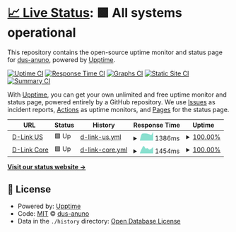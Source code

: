 # [📈 Live Status](https://dus-anuno.github.io/uptime): <!--live status--> **🟩 All systems operational**

This repository contains the open-source uptime monitor and status page for [dus-anuno](https://dus-anuno.github.io/uptime), powered by [Upptime](https://github.com/upptime/upptime).

[![Uptime CI](https://github.com/dus-anuno/uptime/workflows/Uptime%20CI/badge.svg)](https://github.com/dus-anuno/uptime/actions?query=workflow%3A%22Uptime+CI%22)
[![Response Time CI](https://github.com/dus-anuno/uptime/workflows/Response%20Time%20CI/badge.svg)](https://github.com/dus-anuno/uptime/actions?query=workflow%3A%22Response+Time+CI%22)
[![Graphs CI](https://github.com/dus-anuno/uptime/workflows/Graphs%20CI/badge.svg)](https://github.com/dus-anuno/uptime/actions?query=workflow%3A%22Graphs+CI%22)
[![Static Site CI](https://github.com/dus-anuno/uptime/workflows/Static%20Site%20CI/badge.svg)](https://github.com/dus-anuno/uptime/actions?query=workflow%3A%22Static+Site+CI%22)
[![Summary CI](https://github.com/dus-anuno/uptime/workflows/Summary%20CI/badge.svg)](https://github.com/dus-anuno/uptime/actions?query=workflow%3A%22Summary+CI%22)

With [Upptime](https://upptime.js.org), you can get your own unlimited and free uptime monitor and status page, powered entirely by a GitHub repository. We use [Issues](https://github.com/dus-anuno/uptime/issues) as incident reports, [Actions](https://github.com/dus-anuno/uptime/actions) as uptime monitors, and [Pages](https://dus-anuno.github.io/uptime) for the status page.

<!--start: status pages-->
<!-- This summary is generated by Upptime (https://github.com/upptime/upptime) -->
<!-- Do not edit this manually, your changes will be overwritten -->
<!-- prettier-ignore -->
| URL | Status | History | Response Time | Uptime |
| --- | ------ | ------- | ------------- | ------ |
| <img alt="" src="https://icons.duckduckgo.com/ip3/us.dlink.com.ico" height="13"> [D-Link US](https://us.dlink.com) | 🟩 Up | [d-link-us.yml](https://github.com/DUS-anuno/uptime/commits/HEAD/history/d-link-us.yml) | <details><summary><img alt="Response time graph" src="./graphs/d-link-us/response-time-week.png" height="20"> 1386ms</summary><br><a href="https://dus-anuno.github.io/uptime/history/d-link-us"><img alt="Response time 2301" src="https://img.shields.io/endpoint?url=https%3A%2F%2Fraw.githubusercontent.com%2FDUS-anuno%2Fuptime%2FHEAD%2Fapi%2Fd-link-us%2Fresponse-time.json"></a><br><a href="https://dus-anuno.github.io/uptime/history/d-link-us"><img alt="24-hour response time 1720" src="https://img.shields.io/endpoint?url=https%3A%2F%2Fraw.githubusercontent.com%2FDUS-anuno%2Fuptime%2FHEAD%2Fapi%2Fd-link-us%2Fresponse-time-day.json"></a><br><a href="https://dus-anuno.github.io/uptime/history/d-link-us"><img alt="7-day response time 1386" src="https://img.shields.io/endpoint?url=https%3A%2F%2Fraw.githubusercontent.com%2FDUS-anuno%2Fuptime%2FHEAD%2Fapi%2Fd-link-us%2Fresponse-time-week.json"></a><br><a href="https://dus-anuno.github.io/uptime/history/d-link-us"><img alt="30-day response time 2301" src="https://img.shields.io/endpoint?url=https%3A%2F%2Fraw.githubusercontent.com%2FDUS-anuno%2Fuptime%2FHEAD%2Fapi%2Fd-link-us%2Fresponse-time-month.json"></a><br><a href="https://dus-anuno.github.io/uptime/history/d-link-us"><img alt="1-year response time 2301" src="https://img.shields.io/endpoint?url=https%3A%2F%2Fraw.githubusercontent.com%2FDUS-anuno%2Fuptime%2FHEAD%2Fapi%2Fd-link-us%2Fresponse-time-year.json"></a></details> | <details><summary><a href="https://dus-anuno.github.io/uptime/history/d-link-us">100.00%</a></summary><a href="https://dus-anuno.github.io/uptime/history/d-link-us"><img alt="All-time uptime 100.00%" src="https://img.shields.io/endpoint?url=https%3A%2F%2Fraw.githubusercontent.com%2FDUS-anuno%2Fuptime%2FHEAD%2Fapi%2Fd-link-us%2Fuptime.json"></a><br><a href="https://dus-anuno.github.io/uptime/history/d-link-us"><img alt="24-hour uptime 100.00%" src="https://img.shields.io/endpoint?url=https%3A%2F%2Fraw.githubusercontent.com%2FDUS-anuno%2Fuptime%2FHEAD%2Fapi%2Fd-link-us%2Fuptime-day.json"></a><br><a href="https://dus-anuno.github.io/uptime/history/d-link-us"><img alt="7-day uptime 100.00%" src="https://img.shields.io/endpoint?url=https%3A%2F%2Fraw.githubusercontent.com%2FDUS-anuno%2Fuptime%2FHEAD%2Fapi%2Fd-link-us%2Fuptime-week.json"></a><br><a href="https://dus-anuno.github.io/uptime/history/d-link-us"><img alt="30-day uptime 100.00%" src="https://img.shields.io/endpoint?url=https%3A%2F%2Fraw.githubusercontent.com%2FDUS-anuno%2Fuptime%2FHEAD%2Fapi%2Fd-link-us%2Fuptime-month.json"></a><br><a href="https://dus-anuno.github.io/uptime/history/d-link-us"><img alt="1-year uptime 100.00%" src="https://img.shields.io/endpoint?url=https%3A%2F%2Fraw.githubusercontent.com%2FDUS-anuno%2Fuptime%2FHEAD%2Fapi%2Fd-link-us%2Fuptime-year.json"></a></details>
| <img alt="" src="https://icons.duckduckgo.com/ip3/dlink.com.ico" height="13"> [D-Link Core](http://dlink.com) | 🟩 Up | [d-link-core.yml](https://github.com/DUS-anuno/uptime/commits/HEAD/history/d-link-core.yml) | <details><summary><img alt="Response time graph" src="./graphs/d-link-core/response-time-week.png" height="20"> 1454ms</summary><br><a href="https://dus-anuno.github.io/uptime/history/d-link-core"><img alt="Response time 2300" src="https://img.shields.io/endpoint?url=https%3A%2F%2Fraw.githubusercontent.com%2FDUS-anuno%2Fuptime%2FHEAD%2Fapi%2Fd-link-core%2Fresponse-time.json"></a><br><a href="https://dus-anuno.github.io/uptime/history/d-link-core"><img alt="24-hour response time 1741" src="https://img.shields.io/endpoint?url=https%3A%2F%2Fraw.githubusercontent.com%2FDUS-anuno%2Fuptime%2FHEAD%2Fapi%2Fd-link-core%2Fresponse-time-day.json"></a><br><a href="https://dus-anuno.github.io/uptime/history/d-link-core"><img alt="7-day response time 1454" src="https://img.shields.io/endpoint?url=https%3A%2F%2Fraw.githubusercontent.com%2FDUS-anuno%2Fuptime%2FHEAD%2Fapi%2Fd-link-core%2Fresponse-time-week.json"></a><br><a href="https://dus-anuno.github.io/uptime/history/d-link-core"><img alt="30-day response time 2300" src="https://img.shields.io/endpoint?url=https%3A%2F%2Fraw.githubusercontent.com%2FDUS-anuno%2Fuptime%2FHEAD%2Fapi%2Fd-link-core%2Fresponse-time-month.json"></a><br><a href="https://dus-anuno.github.io/uptime/history/d-link-core"><img alt="1-year response time 2300" src="https://img.shields.io/endpoint?url=https%3A%2F%2Fraw.githubusercontent.com%2FDUS-anuno%2Fuptime%2FHEAD%2Fapi%2Fd-link-core%2Fresponse-time-year.json"></a></details> | <details><summary><a href="https://dus-anuno.github.io/uptime/history/d-link-core">100.00%</a></summary><a href="https://dus-anuno.github.io/uptime/history/d-link-core"><img alt="All-time uptime 100.00%" src="https://img.shields.io/endpoint?url=https%3A%2F%2Fraw.githubusercontent.com%2FDUS-anuno%2Fuptime%2FHEAD%2Fapi%2Fd-link-core%2Fuptime.json"></a><br><a href="https://dus-anuno.github.io/uptime/history/d-link-core"><img alt="24-hour uptime 100.00%" src="https://img.shields.io/endpoint?url=https%3A%2F%2Fraw.githubusercontent.com%2FDUS-anuno%2Fuptime%2FHEAD%2Fapi%2Fd-link-core%2Fuptime-day.json"></a><br><a href="https://dus-anuno.github.io/uptime/history/d-link-core"><img alt="7-day uptime 100.00%" src="https://img.shields.io/endpoint?url=https%3A%2F%2Fraw.githubusercontent.com%2FDUS-anuno%2Fuptime%2FHEAD%2Fapi%2Fd-link-core%2Fuptime-week.json"></a><br><a href="https://dus-anuno.github.io/uptime/history/d-link-core"><img alt="30-day uptime 100.00%" src="https://img.shields.io/endpoint?url=https%3A%2F%2Fraw.githubusercontent.com%2FDUS-anuno%2Fuptime%2FHEAD%2Fapi%2Fd-link-core%2Fuptime-month.json"></a><br><a href="https://dus-anuno.github.io/uptime/history/d-link-core"><img alt="1-year uptime 100.00%" src="https://img.shields.io/endpoint?url=https%3A%2F%2Fraw.githubusercontent.com%2FDUS-anuno%2Fuptime%2FHEAD%2Fapi%2Fd-link-core%2Fuptime-year.json"></a></details>

<!--end: status pages-->

[**Visit our status website →**](https://dus-anuno.github.io/uptime)

## 📄 License

- Powered by: [Upptime](https://github.com/upptime/upptime)
- Code: [MIT](./LICENSE) © [dus-anuno](https://dus-anuno.github.io/uptime)
- Data in the `./history` directory: [Open Database License](https://opendatacommons.org/licenses/odbl/1-0/)
